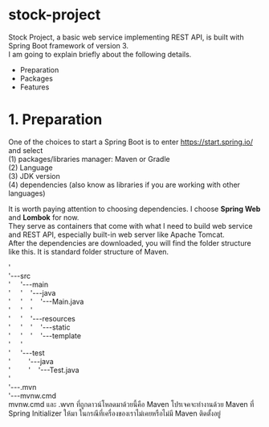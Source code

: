 # stock-project

Stock Project, a basic web service implementing REST API, is built with Spring Boot framework of version 3.<br>
I am going to explain briefly about the following details.
- Preparation
- Packages
- Features

# 1. Preparation
One of the choices to start a Spring Boot is to enter https://start.spring.io/ and select<br>
(1) packages/libraries manager: Maven or Gradle<br>
(2) Language<br>
(3) JDK version<br>
(4) dependencies (also know as libraries if you are working with other languages)

It is worth paying attention to choosing dependencies. I choose <b>Spring Web</b> and <b>Lombok</b> for now.<br>
They serve as containers that come with what I need to build web service and REST API, especially built-in web server like Apache Tomcat.<br>
After the dependencies are downloaded, you will find the folder structure like this. It is standard folder structure of Maven.

'<br>
'---src<br>
'&nbsp;&nbsp;&nbsp;&nbsp;&nbsp;'---main<br>
'&nbsp;&nbsp;&nbsp;&nbsp;&nbsp;'&nbsp;&nbsp;&nbsp;&nbsp;'---java<br>
'&nbsp;&nbsp;&nbsp;&nbsp;&nbsp;'&nbsp;&nbsp;&nbsp;&nbsp;'&nbsp;&nbsp;&nbsp;&nbsp;'---Main.java<br>
'&nbsp;&nbsp;&nbsp;&nbsp;&nbsp;'&nbsp;&nbsp;&nbsp;&nbsp;'<br>
'&nbsp;&nbsp;&nbsp;&nbsp;&nbsp;'&nbsp;&nbsp;&nbsp;&nbsp;'---resources<br>
'&nbsp;&nbsp;&nbsp;&nbsp;&nbsp;'&nbsp;&nbsp;&nbsp;&nbsp;'&nbsp;&nbsp;&nbsp;&nbsp;'---static<br>
'&nbsp;&nbsp;&nbsp;&nbsp;&nbsp;'&nbsp;&nbsp;&nbsp;&nbsp;'&nbsp;&nbsp;&nbsp;&nbsp;'---template<br>
'&nbsp;&nbsp;&nbsp;&nbsp;&nbsp;'&nbsp;&nbsp;&nbsp;&nbsp;<br>
'&nbsp;&nbsp;&nbsp;&nbsp;&nbsp;'---test<br>
'&nbsp;&nbsp;&nbsp;&nbsp;&nbsp;&nbsp;&nbsp;&nbsp;&nbsp;'---java<br>
'&nbsp;&nbsp;&nbsp;&nbsp;&nbsp;&nbsp;&nbsp;&nbsp;&nbsp;'&nbsp;&nbsp;&nbsp;&nbsp;'---Test.java<br>
'&nbsp;&nbsp;&nbsp;&nbsp;&nbsp;&nbsp;&nbsp;&nbsp;&nbsp;<br>
'---.mvn<br>
'---mvnw.cmd<br>
mvnw.cmd และ .wvn ที่ถูกดาวน์โหลดมาด้วยนี้คือ Maven โปรเจคจะทำงานด้วย Maven ที่ Spring Initializer ให้มา ในกรณีที่เครื่องของเราไม่เคยหรือไม่มี Maven ติดตั้งอยู่ 
